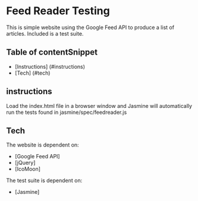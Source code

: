 # Feed Reader Testing
This is simple website using the Google Feed API to produce a list of articles. Included is a test suite.

## Table of contentSnippet
* [Instructions] (#instructions)
* [Tech] (#tech)

## instructions
Load the index.html file in a browser window and Jasmine will automatically run the tests found in jasmine/spec/feedreader.js

## Tech
The website is dependent on:
* [Google Feed API]
* [jQuery]
* [IcoMoon]

The test suite is dependent on:
* [Jasmine]
